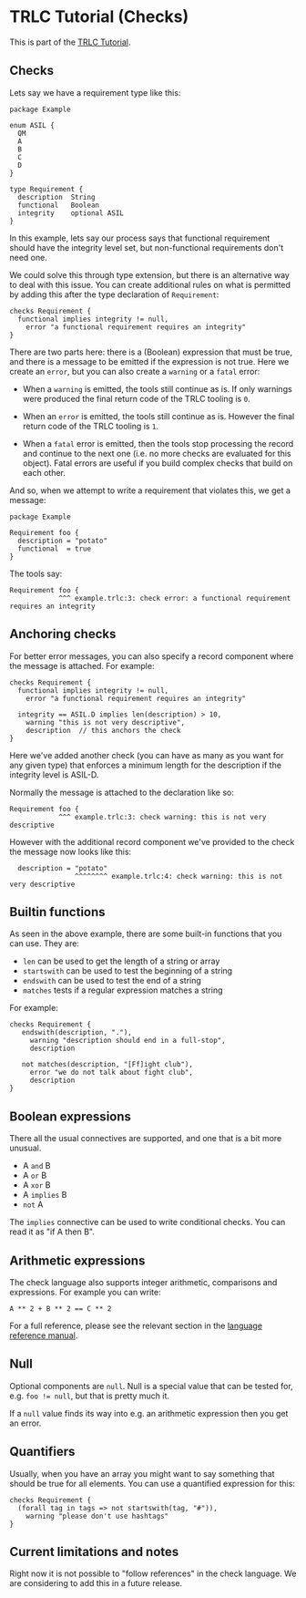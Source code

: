 # TRLC Tutorial (Checks)

This is part of the [TRLC Tutorial](TUTORIAL.md).

## Checks

Lets say we have a requirement type like this:

```
package Example

enum ASIL {
  QM
  A
  B
  C
  D
}

type Requirement {
  description  String
  functional   Boolean
  integrity    optional ASIL
}
```

In this example, lets say our process says that functional requirement
should have the integrity level set, but non-functional requirements
don't need one.

We could solve this through type extension, but there is an
alternative way to deal with this issue. You can create additional
rules on what is permitted by adding this after the type declaration
of `Requirement`:

```
checks Requirement {
  functional implies integrity != null,
    error "a functional requirement requires an integrity"
}
```

There are two parts here: there is a (Boolean) expression that must be
true, and there is a message to be emitted if the expression is not
true. Here we create an `error`, but you can also create a `warning`
or a `fatal` error:

* When a `warning` is emitted, the tools still continue as is. If only
  warnings were produced the final return code of the TRLC tooling is
  `0`.

* When an `error` is emitted, the tools still continue as is. However
  the final return code of the TRLC tooling is `1`.

* When a `fatal` error is emitted, then the tools stop processing the
  record and continue to the next one (i.e. no more checks are
  evaluated for this object). Fatal errors are useful if you build
  complex checks that build on each other.

And so, when we attempt to write a requirement that violates this, we
get a message:

```
package Example

Requirement foo {
  description = "potato"
  functional  = true
}
```

The tools say:

```
Requirement foo {
            ^^^ example.trlc:3: check error: a functional requirement requires an integrity
```

## Anchoring checks

For better error messages, you can also specify a record component
where the message is attached. For example:

```
checks Requirement {
  functional implies integrity != null,
    error "a functional requirement requires an integrity"

  integrity == ASIL.D implies len(description) > 10,
    warning "this is not very descriptive",
    description  // this anchors the check
}
```

Here we've added another check (you can have as many as you want for
any given type) that enforces a minimum length for the description if
the integrity level is ASIL-D.

Normally the message is attached to the declaration like so:

```
Requirement foo {
            ^^^ example.trlc:3: check warning: this is not very descriptive
```
However with the additional record component we've provided to the
check the message now looks like this:

```
  description = "potato"
                ^^^^^^^^ example.trlc:4: check warning: this is not very descriptive
```

## Builtin functions

As seen in the above example, there are some built-in functions that
you can use. They are:

* `len` can be used to get the length of a string or array
* `startswith` can be used to test the beginning of a string
* `endswith` can be used to test the end of a string
* `matches` tests if a regular expression matches a string

For example:

```
checks Requirement {
   endswith(description, "."),
     warning "description should end in a full-stop",
	 description

   not matches(description, "[Ff]ight club"),
     error "we do not talk about fight club",
	 description
}
```

## Boolean expressions

There all the usual connectives are supported, and one that is a bit
more unusual.

* A `and` B
* A `or` B
* A `xor` B
* A `implies` B
* `not` A

The `implies` connective can be used to write conditional checks. You
can read it as "if A then B".

## Arithmetic expressions

The check language also supports integer arithmetic, comparisons and
expressions. For example you can write:

```
A ** 2 + B ** 2 == C ** 2
```

For a full reference, please see the relevant section in the [language
reference manual](language-reference-manual/LRM.md#expressions).

## Null

Optional components are `null`. Null is a special value that can be
tested for, e.g. `foo != null`, but that is pretty much it.

If a `null` value finds its way into e.g. an arithmetic expression
then you get an error.

## Quantifiers

Usually, when you have an array you might want to say something that
should be true for all elements. You can use a quantified expression
for this:

```
checks Requirement {
  (forall tag in tags => not startswith(tag, "#")),
    warning "please don't use hashtags"
}
```

## Current limitations and notes

Right now it is not possible to "follow references" in the check
language. We are considering to add this in a future release.
